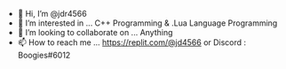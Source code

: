 - 👋 Hi, I’m @jdr4566
- 👀 I’m interested in ... C++ Programming & .Lua Language Programming
- 💞️ I’m looking to collaborate on ... Anything 
- 📫 How to reach me ... https://replit.com/@jd4566   or Discord : Boogies#6012

<!---
jdr4566/jdr4566 is a ✨ special ✨ repository because its `README.md` (this file) appears on your GitHub profile.
You can click the Preview link to take a look at your changes.
--->

